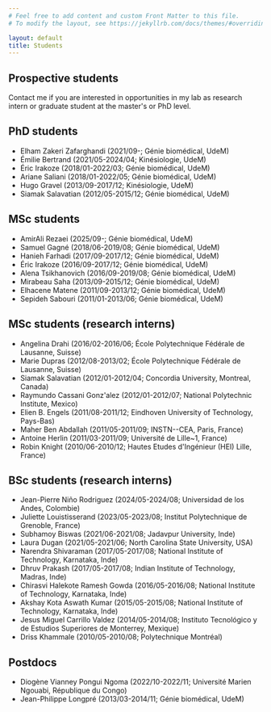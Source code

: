 ```yaml
---
# Feel free to add content and custom Front Matter to this file.
# To modify the layout, see https://jekyllrb.com/docs/themes/#overriding-theme-defaults

layout: default
title: Students
---
```



## Prospective students

Contact me if you are interested in opportunities in my lab as research intern or graduate student at the master's or PhD level.

## PhD students
- Elham Zakeri Zafarghandi (2021/09-; Génie biomédical, UdeM)
- Émilie Bertrand (2021/05-2024/04; Kinésiologie, UdeM)
- Éric Irakoze (2018/01-2022/03; Génie biomédical, UdeM)
- Ariane Saliani (2018/01-2022/05; Génie biomédical, UdeM)
- Hugo Gravel (2013/09-2017/12; Kinésiologie, UdeM)
- Siamak Salavatian (2012/05-2015/12; Génie biomédical, UdeM)

## MSc students
- AmirAli Rezaei (2025/09-; Génie biomédical, UdeM)
- Samuel Gagné (2018/06-2019/08; Génie biomédical, UdeM)
- Hanieh Farhadi (2017/09-2017/12; Génie biomédical, UdeM)
- Éric Irakoze (2016/09-2017/12; Génie biomédical, UdeM)
- Alena Tsikhanovich (2016/09-2019/08; Génie biomédical, UdeM)
- Mirabeau Saha (2013/09-2015/12; Génie biomédical, UdeM)
- Elhacene Matene (2011/09-2013/12; Génie biomédical, UdeM)
- Sepideh Sabouri (2011/01-2013/06; Génie biomédical, UdeM)

## MSc students (research interns)
- Angelina Drahi (2016/02-2016/06; École Polytechnique Fédérale de Lausanne, Suisse)
- Marie Dupras (2012/08-2013/02; École Polytechnique Fédérale de Lausanne, Suisse)
- Siamak Salavatian (2012/01-2012/04; Concordia University, Montreal, Canada)
- Raymundo Cassani Gonz\'alez (2012/01-2012/07; National Polytechnic Institute, Mexico)
- Elien B. Engels (2011/08-2011/12; Eindhoven University of Technology, Pays-Bas)
- Maher Ben Abdallah (2011/05-2011/09; INSTN--CEA, Paris, France)
- Antoine Herlin (2011/03-2011/09; Université de Lille~1, France)
- Robin Knight (2010/06-2010/12; Hautes Etudes d'Ingénieur (HEI) Lille, France)

## BSc students (research interns)
- Jean-Pierre Niño Rodriguez (2024/05-2024/08; Universidad de los Andes, Colombie)
- Juliette Louistisserand (2023/05-2023/08; Institut Polytechnique de Grenoble, France)
- Subhamoy Biswas (2021/06-2021/08; Jadavpur University, Inde)
- Laura Dugan (2021/05-2021/06; North Carolina State University, USA)
- Narendra Shivaraman (2017/05-2017/08; National Institute of Technology, Karnataka, Inde)
- Dhruv Prakash (2017/05-2017/08; Indian Institute of Technology, Madras, Inde)
- Chirasvi Halekote Ramesh Gowda (2016/05-2016/08; National Institute of Technology, Karnataka, Inde)
- Akshay Kota Aswath Kumar (2015/05-2015/08; National Institute of Technology, Karnataka, Inde)
- Jesus Miguel Carrillo Valdez (2014/05-2014/08; Instituto Tecnológico y de Estudios Superiores de Monterrey, Mexique)
- Driss Khammale (2010/05-2010/08; Polytechnique Montréal)

## Postdocs
- Diogène Vianney Pongui Ngoma (2022/10-2022/11; Université Marien Ngouabi, République du Congo)
- Jean-Philippe Longpré (2013/03-2014/11; Génie biomédical, UdeM)
